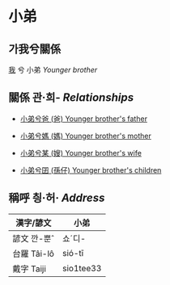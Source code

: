 # 小弟
## 가我兮關係

[我](member1.md) 兮 小弟 _Younger brother_

## 關係 관·희- _Relationships_

- [小弟兮爸 (爸) Younger brother's father](member2.md)

- [小弟兮媽 (媽) Younger brother's mother](member3.md)

- [小弟兮某 (嫂) Younger brother's wife](member21.md)

- [小弟兮囝 (孫仔) Younger brother's children](member22.md)



## 稱呼 칑·허· _Address_

漢字/諺文 | 小弟
--- | ---
諺文 깐-뿐ˆ | 쇼ˊ디-
台羅 Tâi-lô | sió-tī
戴字 Taiji | sio1tee33


